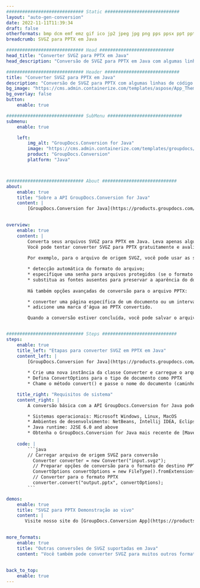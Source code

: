 ```yaml
---
############################# Static ############################
layout: "auto-gen-conversion"
date: 2022-11-11T11:39:34
draft: false
otherformats: bmp dcm emf emz gif ico jp2 jpeg jpg png pps ppsx ppt pptx psb psd svg svgz tga tif tiff webp wmf wmz
breadcrumb: SVGZ para PPTX em Java

############################# Head ############################
head_title: "Converter SVGZ para PPTX em Java"
head_description: "Conversão de SVGZ para PPTX em Java com algumas linhas de código. Converta mais de 160 formatos de arquivo usando a API de conversão de documentos do GroupDocs para Java"

############################# Header ############################
title: "Converter SVGZ para PPTX em Java"
description: "Conversão de SVGZ para PPTX com algumas linhas de código Java"
bg_image: "https://cms.admin.containerize.com/templates/aspose/App_Themes/V3/images/bg/header1.png"
bg_overlay: false
button:
    enable: true

############################# SubMenu ############################
submenu:
    enable: true

    left:
        img_alt: "GroupDocs.Conversion for Java"
        image: "https://cms.admin.containerize.com/templates/groupdocs/images/product-logos/90x90-noborder/groupdocs-conversion-java.png"
        product: "GroupDocs.Conversion"
        platform: "Java"



############################# About ############################
about:
    enable: true
    title: "Sobre a API GroupDocs.Conversion for Java"
    content: |
        [GroupDocs.Conversion for Java](https://products.groupdocs.com/conversion/java/) é uma API avançada de conversão de formato de arquivo para conversão entre formatos populares de imagem e documento, como Microsoft Office, OpenDocument, PDF, HTML, e-mail, CAD. e muito mais com apenas algumas linhas de código. A API nativa detecta automaticamente os formatos dos documentos originais e oferece muitas opções para personalizar os documentos convertidos. Juntamente com a função de extrair informações de um documento, ele também suporta o armazenamento em cache dos resultados da conversão para o disco local por padrão. No entanto, qualquer tipo de armazenamento em cache pode ser suportado pela implementação das interfaces apropriadas - Amazon S3, Dropbox, Google Drive, Windows Azure, Reddis ou quaisquer outras.
    

overview:
    enable: true
    content: |
        Converta seus arquivos SVGZ para PPTX em Java. Leva apenas algumas linhas de código Java em qualquer plataforma de sua escolha, como Windows, Linux, macOS.
        Você pode tentar converter SVGZ para PPTX gratuitamente e avaliar a qualidade dos resultados da conversão. Junto com scripts de conversão de arquivo simples, você pode tentar opções mais sofisticadas para carregar o arquivo de origem SVGZ e armazenar a saída PPTX. 
        
        Por exemplo, para o arquivo de origem SVGZ, você pode usar as seguintes opções de carregamento:

        * detecção automática do formato do arquivo;
        * especifique uma senha para arquivos protegidos (se o formato de arquivo for compatível);
        * substitua as fontes ausentes para preservar a aparência do documento.
        
        Há também opções avançadas de conversão para o arquivo PPTX:

        * converter uma página específica de um documento ou um intervalo de páginas;
        * adicione uma marca d'água ao PPTX convertido.

        Quando a conversão estiver concluída, você pode salvar o arquivo PPTX no caminho do arquivo local ou em qualquer armazenamento de terceiros, como FTP, Amazon S3, Google Drive, Dropbox etc. Observe - para converter SVGZ para PPTX, você não precisa instalar nenhum software adicional, como MS Office, Open Office, Adobe Acrobat Reader etc.


############################# Steps ############################
steps:
    enable: true
    title_left: "Etapas para converter SVGZ em PPTX em Java"
    content_left: |
        [GroupDocs.Conversion for Java](https://products.groupdocs.com/conversion/java/) permite que os desenvolvedores convertam facilmente o arquivo SVGZ para PPTX com algumas linhas de código.
        
        * Crie uma nova instância da classe Converter e carregue o arquivo SVGZ com o caminho completo
        * Defina ConvertOptions para o tipo de documento como PPTX
        * Chame o método convert() e passe o nome do documento (caminho completo) e formato (PPTX) como parâmetro

    title_right: "Requisitos de sistema"
    content_right: |
        A conversão básica com a API GroupDocs.Conversion for Java pode ser feita com apenas algumas linhas de código. Nossas APIs são suportadas em todas as principais plataformas e sistemas operacionais. Antes de executar o código abaixo, certifique-se de ter os seguintes pré-requisitos instalados em seu sistema.

        * Sistemas operacionais: Microsoft Windows, Linux, MacOS
        * Ambientes de desenvolvimento: NetBeans, Intellij IDEA, Eclipse, etc.
        * Java runtime: J2SE 6.0 and above
        * Obtenha o GroupDocs.Conversion for Java mais recente de [Maven](https://repository.groupdocs.com/webapp/#/artifacts/browse/tree/General/repo/com/groupdocs/groupdocs-conversion)
         
    code: |
        ```java    
        // Carregar arquivo de origem SVGZ para conversão
          Converter converter = new Converter("input.svgz");
          // Preparar opções de conversão para o formato de destino PPTX
          ConvertOptions convertOptions = new FileType().fromExtension("pptx").getConvertOptions();
          // Converter para o formato PPTX
          converter.convert("output.pptx", convertOptions);
        ```

demos:
    enable: true
    title: "SVGZ para PPTX Demonstração ao vivo"
    content: |
       Visite nosso site do [GroupDocs.Conversion App](https://products.groupdocs.app/conversion/family) e experimente a conversão de SVGZ para PPTX agora. A demonstração gratuita tem os seguintes benefícios
          

more_formats:
    enable: true
    title: "Outras conversões de SVGZ suportadas em Java"
    content: "Você também pode converter SVGZ para muitos outros formatos de arquivo. Por favor, veja a lista abaixo."
       
       
back_to_top:
    enable: true
---
```

